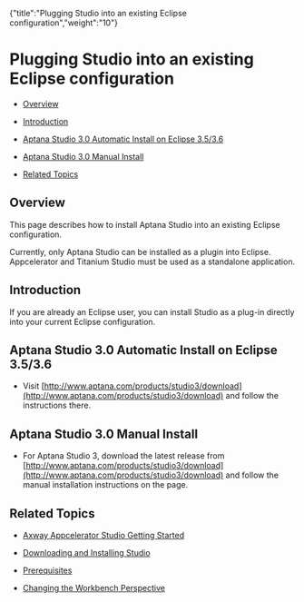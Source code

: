{"title":"Plugging Studio into an existing Eclipse configuration","weight":"10"} 

# Plugging Studio into an existing Eclipse configuration

*   [Overview](#Overview)
    
*   [Introduction](#Introduction)
    
*   [Aptana Studio 3.0 Automatic Install on Eclipse 3.5/3.6](#AptanaStudio3.0AutomaticInstallonEclipse3.5/3.6)
    
*   [Aptana Studio 3.0 Manual Install](#AptanaStudio3.0ManualInstall)
    
*   [Related Topics](#RelatedTopics)
    

## Overview

This page describes how to install Aptana Studio into an existing Eclipse configuration.

Currently, only Aptana Studio can be installed as a plugin into Eclipse. Appcelerator and Titanium Studio must be used as a standalone application.

## Introduction

If you are already an Eclipse user, you can install Studio as a plug-in directly into your current Eclipse configuration.

## Aptana Studio 3.0 Automatic Install on Eclipse 3.5/3.6

*   Visit [http://www.aptana.com/products/studio3/download](http://www.aptana.com/products/studio3/download) and follow the instructions there.
    

## Aptana Studio 3.0 Manual Install

*   For Aptana Studio 3, download the latest release from [http://www.aptana.com/products/studio3/download](http://www.aptana.com/products/studio3/download) and follow the manual installation instructions on the page.
    

## Related Topics

*   [Axway Appcelerator Studio Getting Started](/docs/appc/Axway_Appcelerator_Studio/Axway_Appcelerator_Studio_Getting_Started/)
    
*   [Downloading and Installing Studio](/docs/appc/Axway_Appcelerator_Studio/Axway_Appcelerator_Studio_Getting_Started/Downloading_and_Installing_Studio/)
    
*   [Prerequisites](/docs/appc/Titanium_SDK/Titanium_SDK_Getting_Started/Prerequisites/)
    
*   [Changing the Workbench Perspective](/docs/appc/Axway_Appcelerator_Studio/Axway_Appcelerator_Studio_Guide/Basic_Concepts/Changing_the_Workbench_Perspective/)